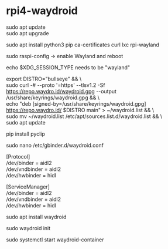 # rpi4-waydroid

sudo apt update <br>
sudo apt upgrade <p>
  
sudo apt install python3 pip ca-certificates curl lxc rpi-wayland <p>
  
sudo raspi-config -> enable Wayland and reboot <p>
  
echo $XDG_SESSION_TYPE needs to be "wayland" <p>

export DISTRO="bullseye" && \ <br>
sudo curl -# --proto '=https' --tlsv1.2 -Sf https://repo.waydro.id/waydroid.gpg --output <br> /usr/share/keyrings/waydroid.gpg && \ <br>
echo "deb [signed-by=/usr/share/keyrings/waydroid.gpg] https://repo.waydro.id/ $DISTRO main" > ~/waydroid.list && \ <br>
sudo mv ~/waydroid.list /etc/apt/sources.list.d/waydroid.list && \ <br>
sudo apt update <p>

pip install pyclip <p>
  
sudo nano /etc/gbinder.d/waydroid.conf <p>
  
[Protocol] <br>
/dev/binder = aidl2 <br>
/dev/vndbinder = aidl2 <br>
/dev/hwbinder = hidl <p>

[ServiceManager] <br>
/dev/binder = aidl2 <br>
/dev/vndbinder = aidl2 <br>
/dev/hwbinder = hidl <p>
  
sudo apt install waydroid <p>
  
sudo waydroid init <p>
  
sudo systemctl start waydroid-container <p>

